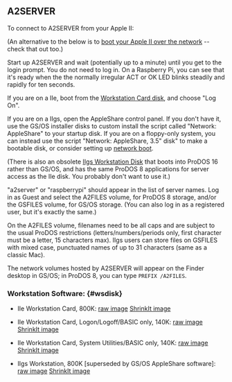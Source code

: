 ## A2SERVER

To connect to A2SERVER from your Apple II:

(An alternative to the below is to [boot your Apple II over the
network](a2server_netboot.md) -- check that out too.)

Start up A2SERVER and wait (potentially up to a minute) until you get to the
login prompt. You do not need to log in. On a Raspberry Pi, you can see that
it's ready when the the normally irregular ACT or OK LED blinks steadily and
rapidly for ten seconds.

If you are on a IIe, boot from the [Workstation Card disk](#wsdisks), and
choose "Log On".

If you are on a IIgs, open the AppleShare control panel. If you don't have
it, use the GS/OS installer disks to custom install the script called
"Network: AppleShare" to your startup disk. If you are on a floppy-only
system, you can instead use the script "Network: AppleShare, 3.5" disk" to
make a bootable disk, or consider setting up
[network boot](a2server_netboot.md).

(There is also an obsolete [IIgs Workstation Disk](#wsdisks) that boots into
ProDOS 16 rather than GS/OS, and has the same ProDOS 8 applications for server
access as the IIe disk. You probably don't want to use it.)

"a2server" or "raspberrypi" should appear in the list of server names. Log
in as Guest and select the A2FILES volume, for ProDOS 8 storage, and/or the
GSFILES volume, for GS/OS storage. (You can also log in as a registered user,
but it's exactly the same.)

On the A2FILES volume, filenames need to be all caps and are subject to the
usual ProDOS restrictions (letters/numbers/periods only, first character must
be a letter, 15 characters max). IIgs users can store files on GSFILES with
mixed case, punctuated names of up to 31 characters (same as a classic Mac).

The network volumes hosted by A2SERVER will appear on the Finder desktop in
GS/OS; in ProDOS 8, you can type `PREFIX /A2FILES`.

### Workstation Software:  {#wsdisk}

<!--
FIXME: These disk images are not (at present) contained within this archive.
Moreover, they cannot be directly included in properly "Open Source" packages
of A2SERVER which ought to include this archive.  They'll have to be external
links, but I'm not fixing that right now.  -tjcarter,2015-10-22
-->

* IIe Workstation Card, 800K:
  [raw image](files/a2ws/A2E.WS.FULL.HDV)
  [ShrinkIt image](files/a2ws/A2E.WS.FULL.BXY)

* IIe Workstation Card, Logon/Logoff/BASIC only, 140K:
  [raw image](files/a2ws/A2E.WS.LITE.DSK)
  [ShrinkIt image](files/a2ws/A2E.WS.LITE.BXY)

* IIe Workstation Card, System Utilities/BASIC only, 140K:
  [raw image](files/a2ws/A2E.WS.UTIL.DSK)
  [ShrinkIt image](files/a2ws/A2E.WS.UTIL.BXY)

* IIgs Workstation, 800K \[superseded by GS/OS AppleShare software\]:
  [raw image](files/a2ws/A2GS.WS.HDV)
  [ShrinkIt image](files/a2ws/A2E.WS.BXY)
